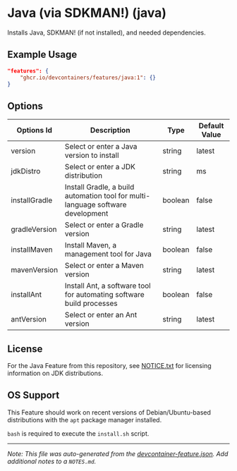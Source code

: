 
# Java (via SDKMAN!) (java)

Installs Java, SDKMAN! (if not installed), and needed dependencies.

## Example Usage

```json
"features": {
    "ghcr.io/devcontainers/features/java:1": {}
}
```

## Options

| Options Id | Description | Type | Default Value |
|-----|-----|-----|-----|
| version | Select or enter a Java version to install | string | latest |
| jdkDistro | Select or enter a JDK distribution | string | ms |
| installGradle | Install Gradle, a build automation tool for multi-language software development | boolean | false |
| gradleVersion | Select or enter a Gradle version | string | latest |
| installMaven | Install Maven, a management tool for Java | boolean | false |
| mavenVersion | Select or enter a Maven version | string | latest |
| installAnt | Install Ant, a software tool for automating software build processes | boolean | false |
| antVersion | Select or enter an Ant version | string | latest |

## License

For the Java Feature from this repository, see [NOTICE.txt](https://github.com/devcontainers/features/tree/main/src/java/NOTICE.txt) for licensing information on JDK distributions.


## OS Support

This Feature should work on recent versions of Debian/Ubuntu-based distributions with the `apt` package manager installed.

`bash` is required to execute the `install.sh` script.


---

_Note: This file was auto-generated from the [devcontainer-feature.json](https://github.com/devcontainers/features/blob/main/src/java/devcontainer-feature.json).  Add additional notes to a `NOTES.md`._
